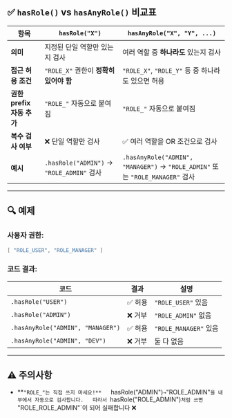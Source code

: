 ## ✅ `hasRole()` vs `hasAnyRole()` 비교표

| 항목                  | `hasRole("X")`                          | `hasAnyRole("X", "Y", ...)`                                               |
| ------------------- | --------------------------------------- | ------------------------------------------------------------------------- |
| **의미**              | 지정된 단일 역할만 있는지 검사                       | 여러 역할 중 **하나라도** 있는지 검사                                                   |
| **접근 허용 조건**        | `"ROLE_X"` 권한이 **정확히 있어야 함**            | `"ROLE_X"`, `"ROLE_Y"` 등 중 하나라도 있으면 허용                                    |
| **권한 prefix 자동 추가** | `"ROLE_"` 자동으로 붙여짐                      | `"ROLE_"` 자동으로 붙여짐                                                        |
| **복수 검사 여부**        | ❌ 단일 역할만 검사                             | ✅ 여러 역할을 OR 조건으로 검사                                                       |
| **예시**              | `.hasRole("ADMIN")` → `"ROLE_ADMIN"` 검사 | `.hasAnyRole("ADMIN", "MANAGER")` → `"ROLE_ADMIN"` 또는 `"ROLE_MANAGER"` 검사 |

---

## 🔍 예제

### 사용자 권한:

```java
[ "ROLE_USER", "ROLE_MANAGER" ]
```

### 코드 결과:

| 코드                                | 결과   | 설명                  |
| --------------------------------- | ---- | ------------------- |
| `.hasRole("USER")`                | ✅ 허용 | `"ROLE_USER"` 있음    |
| `.hasRole("ADMIN")`               | ❌ 거부 | `"ROLE_ADMIN"` 없음   |
| `.hasAnyRole("ADMIN", "MANAGER")` | ✅ 허용 | `"ROLE_MANAGER"` 있음 |
| `.hasAnyRole("ADMIN", "DEV")`     | ❌ 거부 | 둘 다 없음              |

---

## ⚠️ 주의사항

* \*\*`"ROLE_"는 직접 쓰지 마세요!**  
  `hasRole("ADMIN")`→`"ROLE\_ADMIN"`을 내부에서 자동으로 검사합니다.  
  따라서 `hasRole("ROLE\_ADMIN")`처럼 쓰면 `"ROLE\_ROLE\_ADMIN"\`이 되어 실패합니다 ❌


